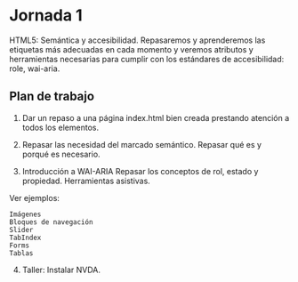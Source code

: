 # Jornada 1 

HTML5: Semántica y accesibilidad. Repasaremos y aprenderemos las etiquetas más adecuadas en cada momento y veremos atributos y herramientas necesarias para cumplir con los estándares de accesibilidad: role, wai-aria.

## Plan de trabajo

1. Dar un repaso a una página index.html bien creada prestando atención a todos los elementos.
2. Repasar las necesidad del marcado semántico. Repasar qué es y porqué es necesario.

3. Introducción a WAI-ARIA
Repasar los conceptos de rol, estado y propiedad. Herramientas asistivas.

Ver ejemplos:
    
    Imágenes
    Bloques de navegación
    Slider
    TabIndex
    Forms
    Tablas


4. Taller: Instalar NVDA.
